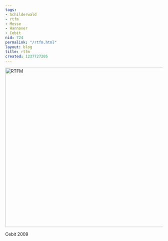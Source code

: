 ```yaml
---
tags:
- Schilderwald
- rtfm
- Messe
- Hannover
- Cebit
nid: 724
permalink: "/rtfm.html"
layout: blog
title: rtfm
created: 1237727205
---
```

<img src="/sites/netzaffe.de/files/images/rtfm-cebit.jpg" width="510px" alt="RTFM" />
<p>Cebit 2009</p>
